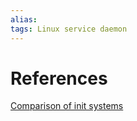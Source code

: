```yaml
---
alias: 
tags: Linux service daemon
---
```


# References
[Comparison of init systems](https://wiki.gentoo.org/wiki/Comparison_of_init_systems)

